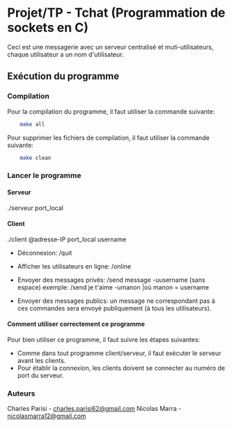 # Projet/TP - Tchat (Programmation de sockets en C)

Ceci est une messagerie avec un serveur centralisé et muti-utilisateurs, chaque utilisateur a un nom d'utilisateur.


## Exécution du programme


### Compilation

Pour la compilation du programme, il faut utiliser la commande suivante:

```bash
    make all
```

Pour supprimer les fichiers de compilation, il faut utiliser la commande suivante:

```bash
    make clean
```


### Lancer le programme

#### Serveur

./serveur port_local

#### Client 

./client @adresse-IP port_local username


- Déconnexion:	/quit
	
- Afficher les utilisateurs en ligne: /online

- Envoyer des messages privés: /send message -uusername (sans espace)
	exemple: /send je t'aime -umanon |où manon = username

- Envoyer des messages publics: un message ne correspondant pas à ces commandes sera envoyé publiquement (à tous les utilisateurs).

#### Comment utiliser correctement ce programme

Pour bien utiliser ce programme, il faut suivre les étapes suivantes:

* Comme dans tout programme client/serveur, il faut exécuter le serveur avant les clients.
* Pour établir la connexion, les clients doivent se connecter au numéro de port du serveur.

### Auteurs

Charles Parisi - charles.parisi62@gmail.com
Nicolas Marra - nicolasmarra12@gmail.com
